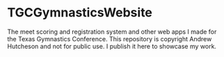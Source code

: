 # TGCGymnasticsWebsite
The meet scoring and registration system and other web apps I made for the Texas Gymnastics Conference. This repository is copyright Andrew Hutcheson and not for public use. I publish it here to showcase my work.
